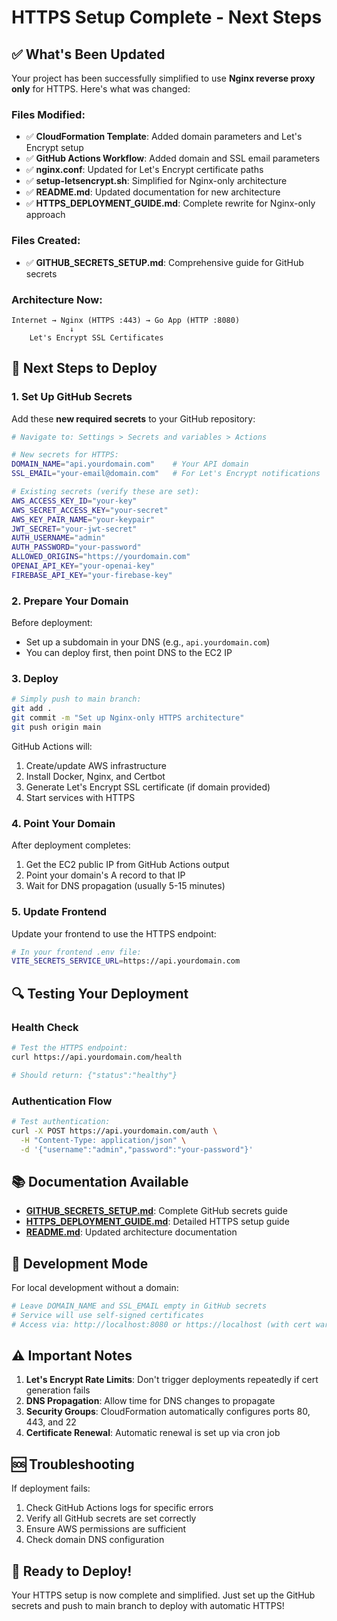 # HTTPS Setup Complete - Next Steps

## ✅ What's Been Updated

Your project has been successfully simplified to use **Nginx reverse proxy only** for HTTPS. Here's what was changed:

### Files Modified:

- ✅ **CloudFormation Template**: Added domain parameters and Let's Encrypt setup
- ✅ **GitHub Actions Workflow**: Added domain and SSL email parameters
- ✅ **nginx.conf**: Updated for Let's Encrypt certificate paths
- ✅ **setup-letsencrypt.sh**: Simplified for Nginx-only architecture
- ✅ **README.md**: Updated documentation for new architecture
- ✅ **HTTPS_DEPLOYMENT_GUIDE.md**: Complete rewrite for Nginx-only approach

### Files Created:

- ✅ **GITHUB_SECRETS_SETUP.md**: Comprehensive guide for GitHub secrets

### Architecture Now:

```
Internet → Nginx (HTTPS :443) → Go App (HTTP :8080)
             ↓
    Let's Encrypt SSL Certificates
```

## 🚀 Next Steps to Deploy

### 1. Set Up GitHub Secrets

Add these **new required secrets** to your GitHub repository:

```bash
# Navigate to: Settings > Secrets and variables > Actions

# New secrets for HTTPS:
DOMAIN_NAME="api.yourdomain.com"    # Your API domain
SSL_EMAIL="your-email@domain.com"   # For Let's Encrypt notifications

# Existing secrets (verify these are set):
AWS_ACCESS_KEY_ID="your-key"
AWS_SECRET_ACCESS_KEY="your-secret"
AWS_KEY_PAIR_NAME="your-keypair"
JWT_SECRET="your-jwt-secret"
AUTH_USERNAME="admin"
AUTH_PASSWORD="your-password"
ALLOWED_ORIGINS="https://yourdomain.com"
OPENAI_API_KEY="your-openai-key"
FIREBASE_API_KEY="your-firebase-key"
```

### 2. Prepare Your Domain

Before deployment:

- Set up a subdomain in your DNS (e.g., `api.yourdomain.com`)
- You can deploy first, then point DNS to the EC2 IP

### 3. Deploy

```bash
# Simply push to main branch:
git add .
git commit -m "Set up Nginx-only HTTPS architecture"
git push origin main
```

GitHub Actions will:

1. Create/update AWS infrastructure
2. Install Docker, Nginx, and Certbot
3. Generate Let's Encrypt SSL certificate (if domain provided)
4. Start services with HTTPS

### 4. Point Your Domain

After deployment completes:

1. Get the EC2 public IP from GitHub Actions output
2. Point your domain's A record to that IP
3. Wait for DNS propagation (usually 5-15 minutes)

### 5. Update Frontend

Update your frontend to use the HTTPS endpoint:

```bash
# In your frontend .env file:
VITE_SECRETS_SERVICE_URL=https://api.yourdomain.com
```

## 🔍 Testing Your Deployment

### Health Check

```bash
# Test the HTTPS endpoint:
curl https://api.yourdomain.com/health

# Should return: {"status":"healthy"}
```

### Authentication Flow

```bash
# Test authentication:
curl -X POST https://api.yourdomain.com/auth \
  -H "Content-Type: application/json" \
  -d '{"username":"admin","password":"your-password"}'
```

## 📚 Documentation Available

- **[GITHUB_SECRETS_SETUP.md](./GITHUB_SECRETS_SETUP.md)**: Complete GitHub secrets guide
- **[HTTPS_DEPLOYMENT_GUIDE.md](./HTTPS_DEPLOYMENT_GUIDE.md)**: Detailed HTTPS setup guide
- **[README.md](./README.md)**: Updated architecture documentation

## 🔧 Development Mode

For local development without a domain:

```bash
# Leave DOMAIN_NAME and SSL_EMAIL empty in GitHub secrets
# Service will use self-signed certificates
# Access via: http://localhost:8080 or https://localhost (with cert warning)
```

## ⚠️ Important Notes

1. **Let's Encrypt Rate Limits**: Don't trigger deployments repeatedly if cert generation fails
2. **DNS Propagation**: Allow time for DNS changes to propagate
3. **Security Groups**: CloudFormation automatically configures ports 80, 443, and 22
4. **Certificate Renewal**: Automatic renewal is set up via cron job

## 🆘 Troubleshooting

If deployment fails:

1. Check GitHub Actions logs for specific errors
2. Verify all GitHub secrets are set correctly
3. Ensure AWS permissions are sufficient
4. Check domain DNS configuration

## 🎉 Ready to Deploy!

Your HTTPS setup is now complete and simplified. Just set up the GitHub secrets and push to main branch to deploy with automatic HTTPS!
